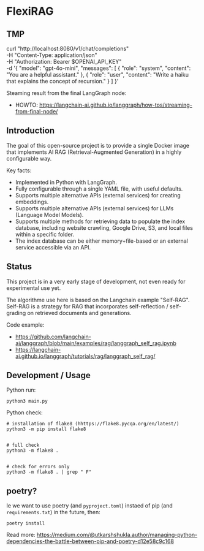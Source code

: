 FlexiRAG
========

TMP
---

curl "http://localhost:8080/v1/chat/completions" \
    -H "Content-Type: application/json" \
    -H "Authorization: Bearer $OPENAI_API_KEY" \
    -d '{
        "model": "gpt-4o-mini",
        "messages": [
            {
                "role": "system",
                "content": "You are a helpful assistant."
            },
            {
                "role": "user",
                "content": "Write a haiku that explains the concept of recursion."
            }
        ]
    }'


Steaming result from the final LangGraph node:
* HOWTO: https://langchain-ai.github.io/langgraph/how-tos/streaming-from-final-node/


Introduction
------------

The goal of this open-source project is to provide a single Docker image that implements AI RAG (Retrieval-Augmented Generation) in a highly configurable way.

Key facts:
- Implemented in Python with LangGraph.
- Fully configurable through a single YAML file, with useful defaults.
- Supports multiple alternative APIs (external services) for creating embeddings.
- Supports multiple alternative APIs (external services) for LLMs (Language Model Models).
- Supports multiple methods for retrieving data to populate the index database, including website crawling, Google Drive, S3, and local files within a specific folder.
- The index database can be either memory+file-based or an external service accessible via an API.


Status
------
This project is in a very early stage of development, not even ready for experimental use yet.

The algorithme use here is based on the Langchain example "Self-RAG". 
Self-RAG is a strategy for RAG that incorporates self-reflection / self-grading on retrieved documents and generations.

Code example:
- https://github.com/langchain-ai/langgraph/blob/main/examples/rag/langgraph_self_rag.ipynb
- https://langchain-ai.github.io/langgraph/tutorials/rag/langgraph_self_rag/


Development / Usage
-------------------

Python run:

    python3 main.py


Python check:

    # installation of flake8 (hhttps://flake8.pycqa.org/en/latest/)
    python3 -m pip install flake8
    
    
    # full check
    python3 -m flake8 .
    
    
    # check for errors only
    python3 -m flake8 . | grep " F"


poetry?
-------

Ie we want to use poetry (and `pyproject.toml`) instaed of pip (and `requirements.txt`) in the future, then:

    poetry install

Read more: https://medium.com/@utkarshshukla.author/managing-python-dependencies-the-battle-between-pip-and-poetry-d12e58c9c168

